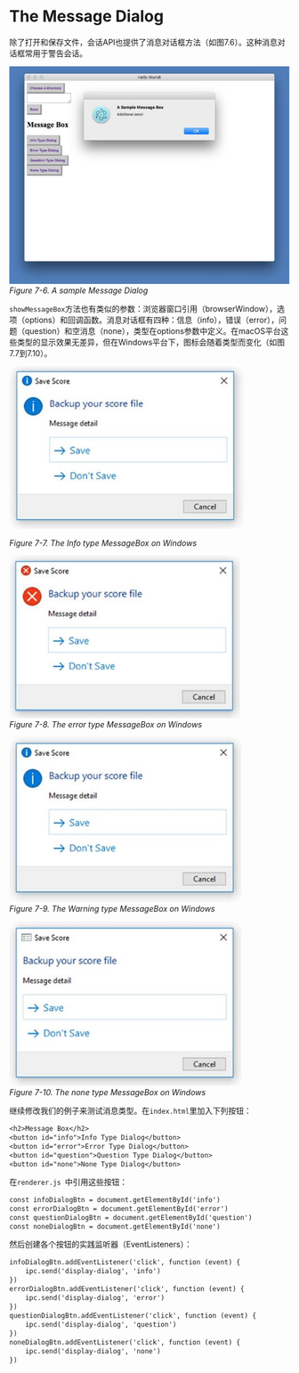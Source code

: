# The Message Dialog
除了打开和保存文件，会话API也提供了消息对话框方法（如图7.6）。这种消息对话框常用于警告会话。

![7.6](https://github.com/Housz/Electron-From-Beginner-to-Pro/blob/master/imgs/7.6.jpg)     
*Figure 7-6. A sample Message Dialog*     

`showMessageBox`方法也有类似的参数：浏览器窗口引用（browserWindow），选项（options）和回调函数。消息对话框有四种：信息（info），错误（error），问题（question）和空消息（none），类型在options参数中定义。在macOS平台这些类型的显示效果无差异，但在Windows平台下，图标会随着类型而变化（如图7.7到7.10）。

![7.7](https://github.com/Housz/Electron-From-Beginner-to-Pro/blob/master/imgs/7.7.jpg)     

*Figure 7-7. The Info type MessageBox on Windows*     


![7.8](https://github.com/Housz/Electron-From-Beginner-to-Pro/blob/master/imgs/7.8.jpg)     
*Figure 7-8. The error type MessageBox on Windows*     


![7.9](https://github.com/Housz/Electron-From-Beginner-to-Pro/blob/master/imgs/7.9.jpg)     
*Figure 7-9. The Warning type MessageBox on Windows*     


![7.10](https://github.com/Housz/Electron-From-Beginner-to-Pro/blob/master/imgs/7.10.jpg)     
*Figure 7-10. The none type MessageBox on Windows*     

继续修改我们的例子来测试消息类型。在`index.html`里加入下列按钮：
```
<h2>Message Box</h2>
<button id="info">Info Type Dialog</button>
<button id="error">Error Type Dialog</button>
<button id="question">Question Type Dialog</button>
<button id="none">None Type Dialog</button>
```
在`renderer.js `中引用这些按钮：
```
const infoDialogBtn = document.getElementById('info')
const errorDialogBtn = document.getElementById('error')
const questionDialogBtn = document.getElementById('question')
const noneDialogBtn = document.getElementById('none')
```

然后创建各个按钮的实践监听器（EventListeners）：

```
infoDialogBtn.addEventListener('click', function (event) {
    ipc.send('display-dialog', 'info')
})
errorDialogBtn.addEventListener('click', function (event) {
    ipc.send('display-dialog', 'error')
})
questionDialogBtn.addEventListener('click', function (event) {
    ipc.send('display-dialog', 'question')
})
noneDialogBtn.addEventListener('click', function (event) {
    ipc.send('display-dialog', 'none')
})
```
